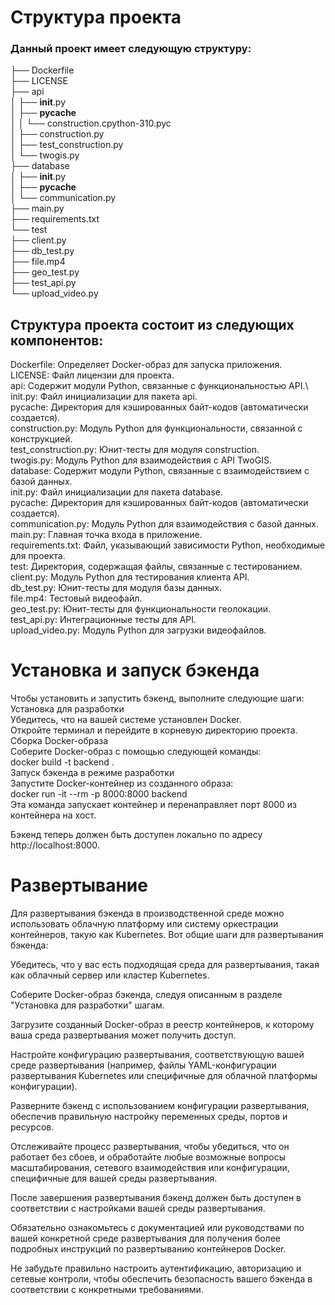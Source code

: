 # Структура проекта
### Данный проект имеет следующую структуру:

├── Dockerfile\
├── LICENSE\
├── api\
│   ├── __init__.py\
│   ├── __pycache__\
│   │   └── construction.cpython-310.pyc\
│   ├── construction.py\
│   ├── test_construction.py\
│   └── twogis.py\
├── database\
│   ├── __init__.py\
│   ├── __pycache__\
│   └── communication.py\
├── main.py\
├── requirements.txt\
└── test\
    ├── client.py\
    ├── db_test.py\
    ├── file.mp4\
    ├── geo_test.py\
    ├── test_api.py\
    └── upload_video.py
    
## Структура проекта состоит из следующих компонентов:

Dockerfile: Определяет Docker-образ для запуска приложения.\
LICENSE: Файл лицензии для проекта.\
api: Содержит модули Python, связанные с функциональностью API.\ 
init.py: Файл инициализации для пакета api.\
pycache: Директория для кэшированных байт-кодов (автоматически создается).\
construction.py: Модуль Python для функциональности, связанной с конструкцией.\
test_construction.py: Юнит-тесты для модуля construction.\
twogis.py: Модуль Python для взаимодействия с API TwoGIS.\
database: Содержит модули Python, связанные с взаимодействием с базой данных.\
init.py: Файл инициализации для пакета database.\
pycache: Директория для кэшированных байт-кодов (автоматически создается).\
communication.py: Модуль Python для взаимодействия с базой данных.\
main.py: Главная точка входа в приложение.\
requirements.txt: Файл, указывающий зависимости Python, необходимые для проекта.\
test: Директория, содержащая файлы, связанные с тестированием.\
client.py: Модуль Python для тестирования клиента API.\
db_test.py: Юнит-тесты для модуля базы данных.\
file.mp4: Тестовый видеофайл.\
geo_test.py: Юнит-тесты для функциональности геолокации.\
test_api.py: Интеграционные тесты для API.\
upload_video.py: Модуль Python для загрузки видеофайлов.

# Установка и запуск бэкенда

Чтобы установить и запустить бэкенд, выполните следующие шаги:\
Установка для разработки\
Убедитесь, что на вашей системе установлен Docker.\
Откройте терминал и перейдите в корневую директорию проекта.\
Сборка Docker-образа\
Соберите Docker-образ с помощью следующей команды:\
docker build -t backend . \
Запуск бэкенда в режиме разработки \
Запустите Docker-контейнер из созданного образа: \
docker run -it --rm -p 8000:8000 backend\
Эта команда запускает контейнер и перенаправляет порт 8000 из контейнера на хост.

Бэкенд теперь должен быть доступен локально по адресу http://localhost:8000.

# Развертывание
Для развертывания бэкенда в производственной среде можно использовать облачную платформу или систему оркестрации контейнеров, такую как Kubernetes. Вот общие шаги для развертывания бэкенда:

Убедитесь, что у вас есть подходящая среда для развертывания, такая как облачный сервер или кластер Kubernetes.

Соберите Docker-образ бэкенда, следуя описанным в разделе "Установка для разработки" шагам.

Загрузите созданный Docker-образ в реестр контейнеров, к которому ваша среда развертывания может получить доступ.

Настройте конфигурацию развертывания, соответствующую вашей среде развертывания (например, файлы YAML-конфигурации развертывания Kubernetes или специфичные для облачной платформы конфигурации).

Разверните бэкенд с использованием конфигурации развертывания, обеспечив правильную настройку переменных среды, портов и ресурсов.

Отслеживайте процесс развертывания, чтобы убедиться, что он работает без сбоев, и обработайте любые возможные вопросы масштабирования, сетевого взаимодействия или конфигурации, специфичные для вашей среды развертывания.

После завершения развертывания бэкенд должен быть доступен в соответствии с настройками вашей среды развертывания.

Обязательно ознакомьтесь с документацией или руководствами по вашей конкретной среде развертывания для получения более подробных инструкций по развертыванию контейнеров Docker.

Не забудьте правильно настроить аутентификацию, авторизацию и сетевые контроли, чтобы обеспечить безопасность вашего бэкенда в соответствии с конкретными требованиями.




